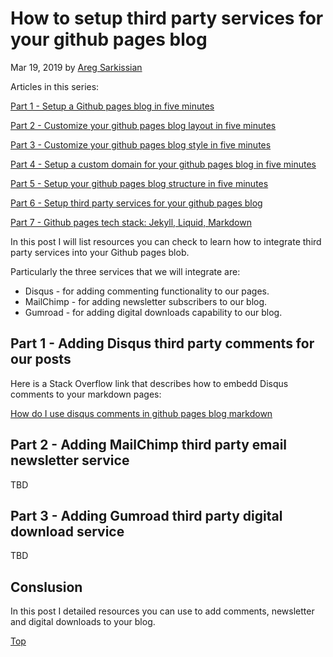 # How to setup third party services for your github pages blog

Mar 19, 2019 by [Areg Sarkissian](https://aregsar.com/about)

Articles in this series:

[Part 1 - Setup a Github pages blog in five minutes](https://aregsar.com/blog/2019/how-to-setup-a-github-pages-blog-in-five-minutes)

[Part 2 - Customize your github pages blog layout in five minutes](https://aregsar.com/blog/2019/how-to-customize-your-github-pages-blog-layout-in-five-minutes)

[Part 3 - Customize your github pages blog style in five minutes](https://aregsar.com/blog/2019/how-to-customize-your-github-pages-blog-style-in-five-minutes)

[Part 4 - Setup a custom domain for your github pages blog in five minutes](https://aregsar.com/blog/2019/how-to-setup-a-custom-domain-for-your-github-pages-blog-in-five-minutes)

[Part 5 - Setup your github pages blog structure in five minutes](https://aregsar.com/blog/2019/how-to-setup-your-github-pages-blog-structure-in-five-minutes)

[Part 6 - Setup third party services for your github pages blog](https://aregsar.com/blog/2019/how-to-setup-third-party-services-for-your-github-pages-blog)

[Part 7 - Github pages tech stack: Jekyll, Liquid, Markdown](https://aregsar.com/blog/2019/github-pages-tech-stack-jekyll-markdown-liquid)

In this post I will list resources you can check to learn how to integrate third party services into your Github pages blob.

Particularly the three services that we will integrate are:

+ Disqus - for adding commenting functionality to our pages.
+ MailChimp - for adding newsletter subscribers to our blog.
+ Gumroad - for adding digital downloads capability to our blog.

## Part 1 - Adding Disqus third party comments for our posts

Here is a Stack Overflow link that describes how to embedd Disqus comments to your markdown pages:

[How do I use disqus comments in github pages blog markdown](https://stackoverflow.com/questions/21446165/how-do-i-use-disqus-comments-in-github-pages-blog-markdown)

## Part 2 - Adding MailChimp third party email newsletter service

TBD

## Part 3 - Adding Gumroad third party digital download service

TBD

## Conslusion

In this post I detailed resources you can use to add comments, newsletter and digital downloads to your blog.

[Top](#how-to-setup-third-party-services-for-your-github-pages-blog)